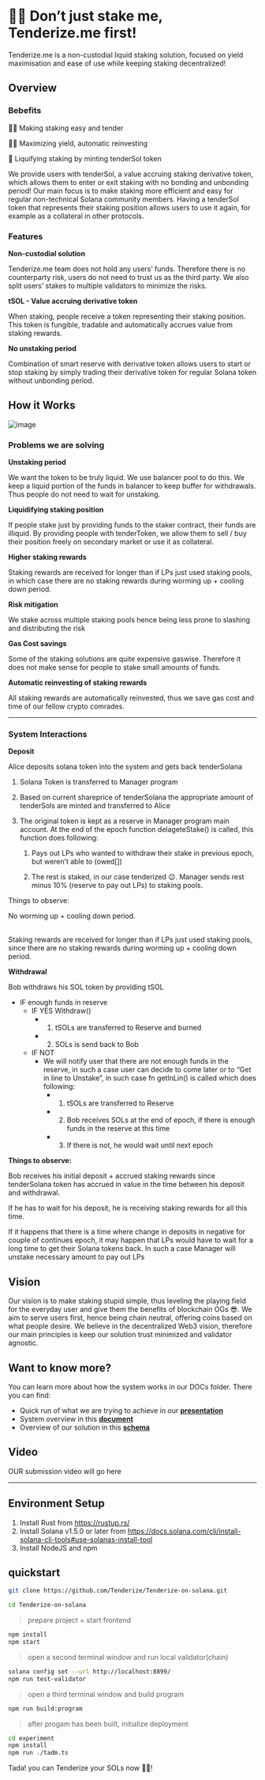 # 🥩🔨 Don’t just stake me, Tenderize.me first!

Tenderize.me is a non-custodial liquid staking solution, focused on yield maximisation and ease of use while keeping staking decentralized! 

## Overview
### Bebefits
🔨🥩    Making staking easy and tender

👨‍🌾      Maximizing yield, automatic reinvesting

🌊      Liquifying staking by minting tenderSol token


We provide users with tenderSol, a value accruing staking derivative token, which allows them to enter or exit staking with no bonding and unbonding period!
Our main focus is to make staking more efficient and easy for regular non-technical Solana community members.
Having a tenderSol token that represents their staking position allows users to use it again, for example as a collateral in other protocols.

### Features
**Non-custodial solution**

Tenderize.me team does not hold any users’ funds. Therefore there is no counterparty risk, users do not need to trust us as the third party. We also split users’ stakes to multiple validators to minimize the risks. 

**tSOL - Value accruing derivative token**

When staking, people receive a token representing their staking position. This token is fungible, tradable and automatically accrues value from staking rewards.

**No unstaking period**

Combination of smart reserve with derivative token allows users to start or stop staking by simply trading their derivative token for regular Solana token without unbonding period.

## How it Works

![image](https://github.com/Tenderize/Tenderize-on-solana/blob/main/docs/Tenderize.me-schemaF.png)

### Problems we are solving

**Unstaking period**

We want the token to be truly liquid. We use balancer pool to do this. We keep a liquid portion of the funds in balancer to keep buffer for withdrawals. Thus people do not need to wait for unstaking.

**Liquidifying staking position**

If people stake just by providing funds to the staker contract, their funds are illiquid. By providing people with tenderToken, we allow them to sell / buy their position freely on secondary market or use it as collateral.

**Higher staking rewards**

Staking rewards are received for longer than if LPs just used staking pools, in which case there are no staking rewards during worming up + cooling down period.

**Risk mitigation**

We stake across multiple staking pools hence being less prone to slashing and distributing the risk

**Gas Cost savings**

Some of the staking solutions are quite expensive gaswise. Therefore it does not make sense for people to stake small amounts of funds.

**Automatic reinvesting of staking rewards**

All staking rewards are automatically reinvested, thus we save gas cost and time of our fellow crypto comrades.

---

### System Interactions

**Deposit**

Alice deposits solana token into the system and gets back tenderSolana

1. Solana Token is transferred to Manager program

2. Based on current shareprice of tenderSolana the appropriate amount of tenderSols are minted and transferred to Alice

3. The original token is kept as a reserve in Manager program main account. At the end of the epoch function delageteStake() is called, this function does following:


    1. Pays out LPs who wanted to withdraw their stake in previous epoch, but weren’t able to (owed[])


    2. The rest is staked, in our case tenderized 😉. Manager sends rest minus 10% (reserve to pay out LPs) to staking pools.

Things to observe:

No worming up + cooling down period. 

 \
Staking rewards are received for longer than if LPs just used staking pools, since there are no staking rewards during worming up + cooling down period.


**Withdrawal**

Bob withdraws his SOL token by providing tSOL



*   IF enough funds in reserve 
    *   IF YES Withdraw()
        *   1. tSOLs are transferred to Reserve and burned
        *   2. SOLs is send back to Bob
    *   IF NOT 
        *   We will notify user that there are not enough funds in the reserve, in such a case user can decide to come later or to “Get in line to Unstake”, in such case fn getInLin() is called which does following:
            *   1. tSOLs are transferred to Reserve
            *   2. Bob receives SOLs at the end of epoch, if there is enough funds in the reserve at this time
            *   3. If there is not, he would wait until next epoch

**Things to observe:**

Bob receives his initial deposit + accrued staking rewards since tenderSolana token has accrued in value in the time between his deposit and withdrawal.

If he has to wait for his deposit, he is receiving staking rewards for all this time. 

If it happens that there is a time where change in deposits in negative for couple of continues epoch, it may happen that LPs would have to wait for a long time to get their Solana tokens back. In such a case Manager will unstake necessary amount to pay out LPs 



## Vision
Our vision is to make staking stupid simple, thus leveling the playing field for the everyday user and give them the benefits of blockchain OGs 😎.
We aim to serve users first, hence being chain neutral, offering coins based on what people desire. 
We believe in the decentralized Web3 vision, therefore our main principles is keep our solution trust minimized and validator agnostic.

## Want to know more?

You can learn more about how the system works in our DOCs folder.
There you can find:

- Quick run of what we are trying to achieve in our [**presentation**](https://docs.google.com/presentation/d/1bxq5OFFLnhV04XF_nPiQVW-V7kMjSFducbtnAa89CZM/edit?usp=sharing)
- System overview in this [**document**](https://docs.google.com/document/d/1U-Hq9P6M7Epuh3WJ-dXEb6PXd-GBIGlgEodyjIEStVc/edit?usp=sharing)
- Overview of our solution in this [**schema**](https://github.com/Tenderize/Tenderize-on-solana/blob/main/docs/Tenderize.me-schemaF.png)



## Video
OUR submission video will go here

---

## Environment Setup
1. Install Rust from https://rustup.rs/
2. Install Solana v1.5.0 or later from https://docs.solana.com/cli/install-solana-cli-tools#use-solanas-install-tool
3. Install NodeJS and npm

## quickstart

```bash
git clone https://github.com/Tenderize/Tenderize-on-solana.git

cd Tenderize-on-solana
```

> prepare project + start frontend

```bash
npm install
npm start

```

>  open a second terminal window and run local validator(chain)

```bash
solana config set --url http://localhost:8899/ 
npm run test-validator

```

>  open a third terminal window and build program

```bash
npm run build:program

```
> after progam has been built, initialize deployment

```bash
cd experiment
npm install
npm run ./tadm.ts
```

Tada! you can Tenderize your SOLs now  🥩🔨!